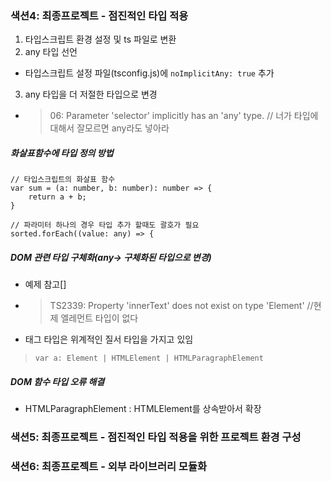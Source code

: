 ### 색션4: 최종프로젝트 - 점진적인 타입 적용
1. 타입스크립트 환경 설정 및 ts 파일로 변환
2. any 타입 선언
- 타입스크립트 설정 파일(tsconfig.js)에 ```noImplicitAny: true``` 추가
3. any 타입을 더 저절한 타입으로 변경
- > 06: Parameter 'selector' implicitly has an 'any' type. // 너가 타입에 대해서 잘모르면 any라도 넣아라

##### 화살표함수에 타입 정의 방법
```
// 타입스크립트의 화살표 함수
var sum = (a: number, b: number): number => {
    return a + b;
}
```

```
// 파라미터 하나의 경우 타입 추가 할때도 괄호가 필요
sorted.forEach((value: any) => {
```

##### DOM 관련 타입 구체화(any-> 구체화된 타입으로 변경)
- 예제 참고[]
- > TS2339: Property 'innerText' does not exist on type 'Element' //현제 엘레먼트 타입이 없다
- 태그 타입은 위계적인 질서 타입을 가지고 있임
>```var a: Element | HTMLElement | HTMLParagraphElement ```

##### DOM 함수 타입 오류 해결
- HTMLParagraphElement : HTMLElement를 상속받아서 확장

### 색션5: 최종프로젝트 - 점진적인 타입 적용을 위한 프로젝트 환경 구성


### 색션6: 최종프로젝트 - 외부 라이브러리 모듈화